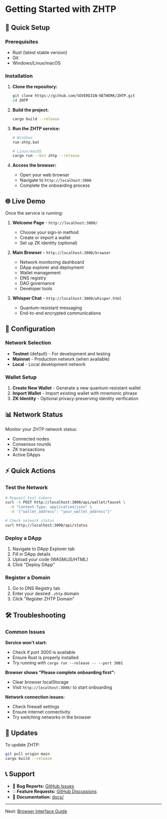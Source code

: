 # Getting Started with ZHTP

## 🚀 Quick Setup

### Prerequisites
- Rust (latest stable version)
- Git
- Windows/Linux/macOS

### Installation

1. **Clone the repository:**
   ```bash
   git clone https://github.com/SOVEREIGN-NETWORK/ZHTP.git
   cd ZHTP
   ```

2. **Build the project:**
   ```bash
   cargo build --release
   ```

3. **Run the ZHTP service:**
   ```bash
   # Windows
   run-zhtp.bat
   
   # Linux/macOS
   cargo run --bin zhtp --release
   ```

4. **Access the browser:**
   - Open your web browser
   - Navigate to `http://localhost:3000`
   - Complete the onboarding process

## 🌐 Live Demo

Once the service is running:

1. **Welcome Page** - `http://localhost:3000/`
   - Choose your sign-in method
   - Create or import a wallet
   - Set up ZK identity (optional)

2. **Main Browser** - `http://localhost:3000/browser`
   - Network monitoring dashboard
   - DApp explorer and deployment
   - Wallet management
   - DNS registry
   - DAO governance
   - Developer tools

3. **Whisper Chat** - `http://localhost:3000/whisper.html`
   - Quantum-resistant messaging
   - End-to-end encrypted communications

## 🔧 Configuration

### Network Selection
- **Testnet** (default) - For development and testing
- **Mainnet** - Production network (when available)
- **Local** - Local development network

### Wallet Setup
1. **Create New Wallet** - Generate a new quantum-resistant wallet
2. **Import Wallet** - Import existing wallet with mnemonic phrase
3. **ZK Identity** - Optional privacy-preserving identity verification

## 📊 Network Status

Monitor your ZHTP network status:
- Connected nodes
- Consensus rounds
- ZK transactions
- Active DApps

## ⚡ Quick Actions

### Test the Network
```bash
# Request test tokens
curl -X POST http://localhost:3000/api/wallet/faucet \
  -H "Content-Type: application/json" \
  -d '{"wallet_address": "your_wallet_address"}'

# Check network status
curl http://localhost:3000/api/status
```

### Deploy a DApp
1. Navigate to DApp Explorer tab
2. Fill in DApp details
3. Upload your code (WASM/JS/HTML)
4. Click "Deploy DApp"

### Register a Domain
1. Go to DNS Registry tab
2. Enter your desired `.zhtp` domain
3. Click "Register ZHTP Domain"

## 🛠️ Troubleshooting

### Common Issues

**Service won't start:**
- Check if port 3000 is available
- Ensure Rust is properly installed
- Try running with `cargo run --release -- --port 3001`

**Browser shows "Please complete onboarding first":**
- Clear browser localStorage
- Visit `http://localhost:3000/` to start onboarding

**Network connection issues:**
- Check firewall settings
- Ensure internet connectivity
- Try switching networks in the browser

## 🔄 Updates

To update ZHTP:
```bash
git pull origin main
cargo build --release
```

## 📞 Support

- 🐛 **Bug Reports:** [GitHub Issues](https://github.com/SOVEREIGN-NETWORK/ZHTP/issues)
- 💡 **Feature Requests:** [GitHub Discussions](https://github.com/SOVEREIGN-NETWORK/ZHTP/discussions)
- 📖 **Documentation:** [docs/](../docs/)

---

Next: [Browser Interface Guide](browser.md)
